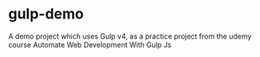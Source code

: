 # gulp-demo
A demo project which uses Gulp v4, as a practice project from the udemy course 
Automate Web Development With Gulp Js
